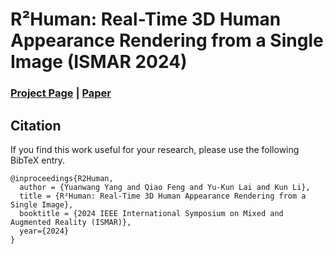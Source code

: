 # R²Human: Real-Time 3D Human Appearance Rendering from a Single Image (ISMAR 2024)

### [Project Page](https://cic.tju.edu.cn/faculty/likun/projects/R2Human) | [Paper](https://arxiv.org/pdf/2312.05826) 



## Citation
If you find this work useful for your research, please use the following BibTeX entry. 


```
@inproceedings{R2Human,
  author = {Yuanwang Yang and Qiao Feng and Yu-Kun Lai and Kun Li},
  title = {R²Human: Real-Time 3D Human Appearance Rendering from a Single Image},
  booktitle = {2024 IEEE International Symposium on Mixed and Augmented Reality (ISMAR)},
  year={2024}
}
```



